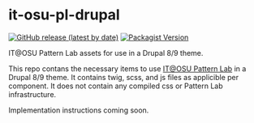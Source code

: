 # it-osu-pl-drupal
[![GitHub release (latest by date)](https://img.shields.io/github/v/release/it-osu-web/it-osu-pl-drupal)](https://github.com/it-osu-web/it-osu-pl-drupal) [![Packagist Version](https://img.shields.io/packagist/v/it-osu-web/it-osu-pl-drupal?color=orange)](https://packagist.org/packages/it-osu-web/it-osu-pl-drupal)

IT@OSU Pattern Lab assets for use in a Drupal 8/9 theme.

This repo contans the necessary items to use [IT@OSU Pattern Lab](https://github.com/it-osu-web/it-osu-pl) in a Drupal 8/9 theme. It contains twig, scss, and js files as applicible per component. It does not contain any compiled css or Pattern Lab infrastructure.

Implementation instructions coming soon. 
